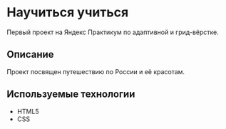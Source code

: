 # Научиться учиться

Первый проект на Яндекс Практикум по адаптивной и грид-вёрстке.

## Описание

Проект посвящен путешествию по России и её красотам.

## Используемые технологии

* HTML5
* CSS